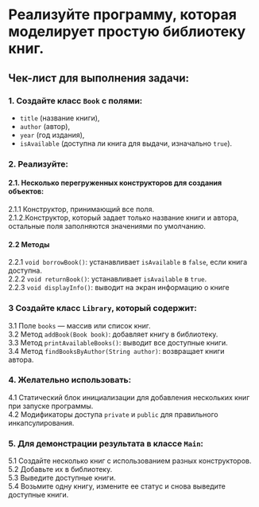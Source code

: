 # Реализуйте программу, которая моделирует простую библиотеку книг.

## Чек-лист для выполнения задачи:

### 1. Создайте класс `Book` с полями:

- `title` (название книги),
- `author` (автор),
- `year` (год издания),
- `isAvailable` (доступна ли книга для выдачи, изначально `true`).

### 2. Реализуйте:

#### 2.1. Несколько перегруженных конструкторов для создания объектов:  
2.1.1 Конструктор, принимающий все поля.  
2.1.2.Конструктор, который задает только название книги и автора, 
остальные поля заполняются значениями по умолчанию.

#### 2.2 Методы  
2.2.1 `void borrowBook()`: устанавливает `isAvailable` в `false`, если 
книга доступна.  
2.2.2 `void returnBook()`: устанавливает `isAvailable` в `true`.  
2.2.3 `void displayInfo()`: выводит на экран информацию о книге  

### 3 Создайте класс `Library`, который содержит:

3.1 Поле `books` — массив или список книг.  
3.2 Метод `addBook(Book book)`: добавляет книгу в библиотеку.  
3.3 Метод `printAvailableBooks()`: выводит все доступные книги.  
3.4 Метод `findBooksByAuthor(String author)`: возвращает книги  
автора.

### 4. Желательно использовать:

4.1 Статический блок инициализации для добавления нескольких книг
при запуске программы.  
4.2 Модификаторы доступа `private` и `public` для правильного
инкапсулирования.

### 5. Для демонстрации результата в классе `Main`:

5.1 Создайте несколько книг с использованием разных конструкторов.  
5.2 Добавьте их в библиотеку.  
5.3 Выведите доступные книги.  
5.4 Возьмите одну книгу, измените ее статус и снова выведите
доступные книги.